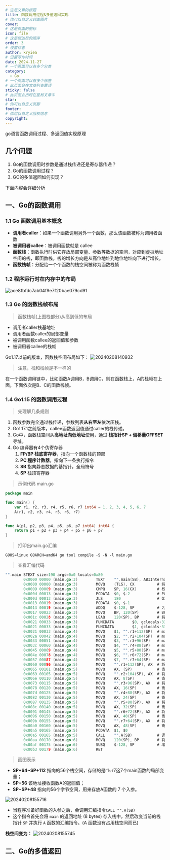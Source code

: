 ```yaml
---
# 这是文章的标题
title: 函数调用过程&多值返回实现
# 你可以自定义封面图片
cover: 
# 这是页面的图标
icon: file
# 这是侧边栏的顺序
order: 3
# 设置作者
author: kryiea
# 设置写作时间
date: 2024-11-27
# 一个页面可以有多个分类
category:
  - Go
# 一个页面可以有多个标签
# 此页面会在文章列表置顶
sticky: false
# 此页面会出现在星标文章中
star: 
# 你可以自定义页脚
footer: 
# 你可以自定义版权信息
copyright: 
---
```


go语言函数调用过程、多返回值实现原理

<!-- more -->
## 几个问题
1. Go的函数调用时参数是通过栈传递还是寄存器传递？
2. Go的函数调用过程？
3. GO的多值返回如何实现？

下面内容会详细分析

## 一、Go的函数调用

### 1.1 Go 函数调用基本概念
- **调用者caller**：如果一个函数调用另外一个函数，那么该函数被称为调用者函数
- **被调用者callee**：被调用函数就是 callee
- **函数栈**：函数执行时供它存放局部变量、参数等数据的空间，对应到虚拟地址空间的栈，即函数栈。栈的增长方向是从高位地址到地位地址向下进行增长。
- **函数栈帧**：分配给一个个函数的栈空间被称为函数栈帧

### 1.2 程序运行时在内存中的布局
![ace8fbfdc7ab04f9e7f20bae079cd91](http://images.kryiea.cn/img/ace8fbfdc7ab04f9e7f20bae079cd91.png)

### 1.3 Go 的函数栈帧布局
> 函数栈帧(上图栈部分)从高到低的布局
- 调用者caller栈基地址
- 调用者函数caller的局部变量
- 被调用函数callee的返回值和参数
- 被调用者callee的栈帧


Go1.17以前的版本，函数栈空间布局如下：
![20240208140932](http://images.kryiea.cn/img/20240208140932.png)

> 注意，栈和栈帧是不一样的

在一个函数调用链中，比如函数A调用B，B调用C，则在函数栈上，A的栈帧在上面，下面依次是B、C的函数栈帧。

### 1.4 Go1.15 的函数调用过程

> 先理解几条规则
1. 函数参数完全通过栈传递，参数列表**从右至左**依次压栈。
2. Go1.17.1之前版本，callee函数返回值通过caller的栈传递。
3. Go中，函数栈空间从**高地址向低地址**使用，通过 **栈指针SP + 偏移量OFFSET** 寻址。
4. Go 编译器有4个伪寄存器
    1. **FP/BP 栈底寄存器**，指向一个函数栈的顶部
    2. **PC 程序计数器**，指向下一条执行指令
    3. **SB** 指向静态数据的基指针，全局符号
    4. **SP** 栈顶寄存器


> 示例代码 main.go

```go
package main

func main() {
    var r1, r2, r3, r4, r5, r6, r7 int64 = 1, 2, 3, 4, 5, 6, 7
    A(r1, r2, r3, r4, r5, r6, r7)
}

func A(p1, p2, p3, p4, p5, p6, p7 int64) int64 {
    return p1 + p2 + p3 + p4 + p5 + p6 + p7
}
```

> 打印出main.go汇编
```shell
GOOS=linux GOARCH=amd64 go tool compile -S -N -l main.go
```

> 查看汇编代码
```go
"".main STEXT size=190 args=0x0 locals=0x80
        0x0000 00000 (main.go:3)        TEXT    "".main(SB), ABIInternal, $128-0  #main函数定义, $128-0：128表示将分配的main函数的栈帧大小；0指定了调用方传入的参数，由于main是最上层函数，这里没有入参
        0x0000 00000 (main.go:3)        MOVQ    (TLS), CX          # 将本地线程存储信息保存到CX寄存器中
        0x0009 00009 (main.go:3)        CMPQ    SP, 16(CX)         # 栈溢出检测：比较当前栈顶地址(SP寄存器存放的)与本地线程存储的栈顶地址
        0x000d 00013 (main.go:3)        PCDATA  $0, $-2            # PCDATA，FUNCDATA用于Go汇编额外信息，不必关注
        0x000d 00013 (main.go:3)        JLS     180                # 如果当前栈顶地址(SP寄存器存放的)小于本地线程存储的栈顶地址，则跳到180处代码处进行栈分裂扩容操作
        0x0013 00019 (main.go:3)        PCDATA  $0, $-1
        0x0013 00019 (main.go:3)        ADDQ    $-128, SP          # 为main函数栈帧分配了128字节的空间，注意此时的SP寄存器指向，会往下移动128个字节
        0x0017 00023 (main.go:3)        MOVQ    BP, 120(SP)        # BP寄存器存放的是main函数caller的基址，movq这条指令是将main函数caller的基址入栈。
        0x001c 00028 (main.go:3)        LEAQ    120(SP), BP        # 将main函数的基址存放到到BP寄存器
        0x0021 00033 (main.go:3)        FUNCDATA        $0, gclocals·33cdeccccebe80329f1fdbee7f5874cb(SB)
        0x0021 00033 (main.go:3)        FUNCDATA        $1, gclocals·33cdeccccebe80329f1fdbee7f5874cb(SB)
        0x0021 00033 (main.go:4)        MOVQ    $1, "".r1+112(SP)  # main函数局部变量r1入栈
        0x002a 00042 (main.go:4)        MOVQ    $2, "".r2+104(SP)  # main函数局部变量r2入栈
        0x0033 00051 (main.go:4)        MOVQ    $3, "".r3+96(SP)   # main函数局部变量r3入栈
        0x003c 00060 (main.go:4)        MOVQ    $4, "".r4+88(SP)   # main函数局部变量r4入栈
        0x0045 00069 (main.go:4)        MOVQ    $5, "".r5+80(SP)   # main函数局部变量r5入栈
        0x004e 00078 (main.go:4)        MOVQ    $6, "".r6+72(SP)   # main函数局部变量r6入栈
        0x0057 00087 (main.go:4)        MOVQ    $7, "".r7+64(SP)   # main函数局部变量r7入栈
        0x0060 00096 (main.go:5)        MOVQ    "".r1+112(SP), AX  # 将局部变量r1传给寄存器AX
        0x0065 00101 (main.go:5)        MOVQ    AX, (SP)           # 寄存器AX将局部变量r1加入栈头SP指向的位置
        0x0069 00105 (main.go:5)        MOVQ    "".r2+104(SP), AX  # 将局部变量r2传给寄存器AX
        0x006e 00110 (main.go:5)        MOVQ    AX, 8(SP)          # 寄存器AX将局部变量r2加入栈头SP+8指向的位置
        0x0073 00115 (main.go:5)        MOVQ    "".r3+96(SP), AX   # 将局部变量r3传给寄存器AX
        0x0078 00120 (main.go:5)        MOVQ    AX, 16(SP)         # 寄存器AX将局部变量r3加入栈头SP+16指向的位置
        0x007d 00125 (main.go:5)        MOVQ    "".r4+88(SP), AX   # 将局部变量r4传给寄存器AX 
        0x0082 00130 (main.go:5)        MOVQ    AX, 24(SP)         # 寄存器AX将局部变量r4加入栈头SP+24指向的位置
        0x0087 00135 (main.go:5)        MOVQ    "".r5+80(SP), AX   # 将局部变量r5传给寄存器AX 
        0x008c 00140 (main.go:5)        MOVQ    AX, 32(SP)         # 寄存器AX将局部变量r4加入栈头SP+32指向的位置
        0x0091 00145 (main.go:5)        MOVQ    "".r6+72(SP), AX   # 将局部变量r6传给寄存器AX 
        0x0096 00150 (main.go:5)        MOVQ    AX, 40(SP)         # 寄存器AX将局部变量r6加入栈头SP+40指向的位置
        0x009b 00155 (main.go:5)        MOVQ    "".r7+64(SP), AX   # 将局部变量r7传给寄存器AX 
        0x00a0 00160 (main.go:5)        MOVQ    AX, 48(SP)         # 寄存器AX将局部变量r7加入栈头SP+48指向的位置
        0x00a5 00165 (main.go:5)        PCDATA  $1, $0
        0x00a5 00165 (main.go:5)        CALL    "".A(SB)           # 调用 A函数
        0x00aa 00170 (main.go:6)        MOVQ    120(SP), BP        # 将栈上存储的main函数的调用方的基地址恢复到BP  
        0x00af 00175 (main.go:6)        SUBQ    $-128, SP          # 增加SP的值，栈收缩，收回分配给main函数栈帧的128字节空间
        0x00b3 00179 (main.go:6)        RET
```

> 画图表示
    
- **SP+64~SP+112** 指向的56个栈空间，存储的是r1~r7这7个main函数的局部变量；
- **SP+56** 该地址接收函数A的返回值；
- **SP~SP+48**  指向的56个字节空间，用来存放A函数的 7 个入参。

![20240208155716](http://images.kryiea.cn/img/20240208155716.png)

- 当程序准备好函数的入参之后，会调用汇编指令`CALL "".A(SB)`
- 这个指令首先会将 `main` 的返回地址 (8 bytes) 存入栈中，然后改变当前的栈指针 `SP` 并执行 `A` 函数的汇编指令。(A 函数没有占用栈空间而已)

**栈空间变为：**
![20240208155745](http://images.kryiea.cn/img/20240208155745.png)


## 二、Go的多值返回